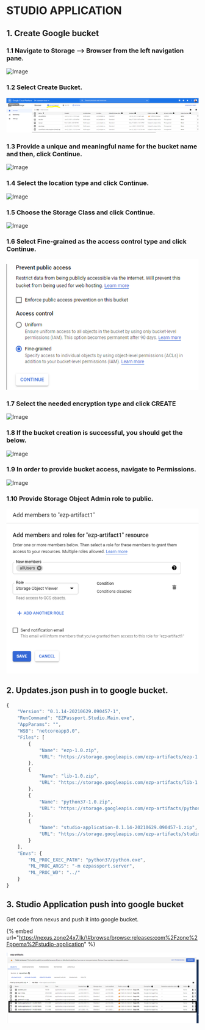 # STUDIO APPLICATION

## 1. Create Google bucket

### 1.1 **Navigate to Storage —&gt; Browser from the left navigation pane.**

![Image](https://lh5.googleusercontent.com/49bOWWXLiFe20neCUrV3VvngrF2sMi975kVNCTbiHOm_Th797QOyoLQKV1HQzj99CDgiwhLkxYsd9fI_yAvI1cjj-DNlUvmLsNE-7It0oglhGts-rUNxD21LAdm1iPz_tkb5mUY)

### 1.2  **Select Create Bucket.**

![](../.gitbook/assets/image%20%2816%29.png)

### 1.3  **Provide a unique and meaningful name for the bucket name and then, click Continue.**

![Image](https://lh3.googleusercontent.com/QZl5Se2lyDXr6z62gwYcCi4elcehKLJwOXuj_DzdWeubfAibPyZGz-357b8N8Gxxhk-mFv5ktyyEGHYByXZnnL5GgJ9d4ugp8IyYRmGNVboo1vhMKrfafrydwvv6FfKXR9xrCmc)

### **1.4 Select the location type and click Continue.**

![Image](https://lh6.googleusercontent.com/50Pk4kgz-qowEPewZVoKU9zSWqQBeDG_kTTM3zVYNtc9DG3UQWzXD6iGWWez9JcKum5bC4lo8So92df8VjTut0s8V2slVQ73uHZUeHteMkvCilApuihpkQMyK8YH_pFz2lMzI00)

### **1.5 Choose the Storage Class and click Continue.**

![Image](https://lh4.googleusercontent.com/tIoTR0AW4bpuO_nwd9Dc8_vGMZQYPW649CFHz-NPrL_XH1wEwwII3YBKeWw2cnWyW6WoN3OrSusheQOSwdkIK3URQycRFo7fKI7CW0zgeLhS3PMAEN6XBMm1RsnqzrT4JsKLnig)

### **1.6 Select Fine-grained as the access control type and click Continue.**

![](../.gitbook/assets/image%20%2821%29.png)

### **1.7 Select the needed encryption type and click CREATE**

![Image](https://lh5.googleusercontent.com/fPsyeUQML4VZyVkoyC_mSTYuJlBpjs4fQuAdH5Qa0Ok6q6X9lkH74hcLVAAyfDwNQAZ2R0y_cIitOhLP2LS1uqJr4feQEDOGX1o1oVXNKtEBr4_NQYhgXImO1xlRZLC2Trhieyw)

### **1.8  If the bucket creation is successful, you should get the below.**

![Image](https://lh5.googleusercontent.com/xT21Sp2RWOzfVQuchYnuUdn_E0ALctVLMFPIqe1Gb8HOO-RddD4eija5Rl6EWSJuFlLIRfiQS43N8UfcWp_CH3YnSMdy5IMGbhq3dum72uRumbeXBzec_9dG93ejCR115BU8IMY)

### **1.9  In order to provide bucket access, navigate to Permissions.**

![Image](https://lh4.googleusercontent.com/9MfCmqgaHoclWrWVyTO-r42bKrtz8yxthzgENS8IeKMCcJMNmMl9gqIl8PDQcr-RJss_28oGnYVIr3Y88du3X9zVeXfv7iA_ebU27oflqWnWd5Pp4p72OivY6KrEO-D9BYyQCF0)

### **1.10 Provide Storage Object Admin role to public.**

![](../.gitbook/assets/image%20%2819%29.png)

## **2. Updates.json push in to google bucket.**

```javascript
{
    "Version": "0.1.14-20210629.090457-1",
    "RunCommand": "EZPassport.Studio.Main.exe",
    "AppParams": "",
    "WSB": "netcoreapp3.0",
    "Files": [
        {
            "Name": "ezp-1.0.zip",
            "URL": "https://storage.googleapis.com/ezp-artifacts/ezp-1.0.zip"
        },
        {
            "Name": "lib-1.0.zip",
            "URL": "https://storage.googleapis.com/ezp-artifacts/lib-1.0.zip"
        },
        {
            "Name": "python37-1.0.zip",
            "URL": "https://storage.googleapis.com/ezp-artifacts/python37-1.0.zip"
        },
        {
            "Name": "studio-application-0.1.14-20210629.090457-1.zip",
            "URL": "https://storage.googleapis.com/ezp-artifacts/studio-application-0.1.14-20210629.090457-1.zip"
        }
    ],
    "Envs": {
        "ML_PROC_EXEC_PATH": "python37/python.exe",
        "ML_PROC_ARGS": "-m ezpassport.server",
        "ML_PROC_WD": "../"
    }
}
```

## **3. Studio Application push into google bucket**

Get code from nexus and push it into google bucket.

{% embed url="https://nexus.zone24x7.lk/\#browse/browse:releases:com%2Fzone%2Fppema%2Fstudio-application" %}

![](../.gitbook/assets/capture.png)



